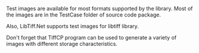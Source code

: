Test images are available for most formats supported by the library. Most of the images are in the TestCase folder of source code package. 

Also, LibTiff.Net supports test images for libtiff library.

Don't forget that TiffCP program can be used to generate a variety of images with different storage characteristics. 
